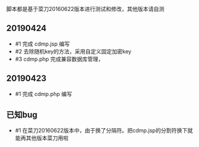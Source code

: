 脚本都是基于菜刀20160622版本进行测试和修改，其他版本请自测

## 20190424
* #1 完成 cdmp.jsp 编写
* #2 去除随机key的方法，采用自定义固定加密key
* #3 cdmp.php 完成兼容数据库管理，

## 20190423
* #1 完成 cdmp.php 编写

## 已知bug
* #1 在菜刀20160622版本中，由于换了分隔符。把cdmp.jsp的分割符换下就能再其他版本菜刀用啦
